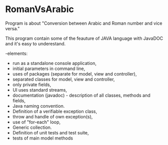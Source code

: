 # RomanVsArabic

Program is about "Conversion between Arabic and Roman number and vice versa."

This program contain some of the feauture of JAVA language with JavaDOC and it's easy to underestand.

-elements:

- run as a standalone console application,
- initial parameters in command line,
- uses of packages (separate for model, view and controller),
- separated classes for model, view and controller, 
- only private fields,
- UI uses standard streams,
- documentation (javadoc) - description of all classes, methods and fields,
- Java naming convention.
- Definition of a verifiable exception class,
- throw and handle of own exception(s),
- use of "for-each" loop,
- Generic collection.
- Definition of unit tests and test suite,
- tests of main model methods
